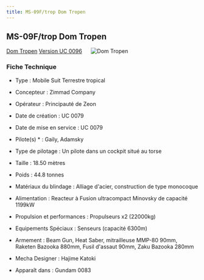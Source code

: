 ```yaml
---
title: MS-09F/trop Dom Tropen
---
```


MS-09F/trop Dom Tropen
----------------------


[Dom Tropen](javascript:change_image_m('images/stories/saga/gundam0083/images/mechas/ms-09ftrop.jpg');) [Version UC 0096](javascript:change_image_m('images/stories/saga/unicorn/mechas/zeon/domtropen.png');)      ![Dom Tropen](/images/stories/saga/gundam0083/images/mechas/ms-09ftrop.jpg)    


### Fiche Technique


- Type : Mobile Suit Terrestre tropical  
- Concepteur : Zimmad Company  
- Opérateur : Principauté de Zeon


- Date de création : UC 0079  
- Date de mise en service : UC 0079  
- Pilote(s) * : Gaily, Adamsky  
- Type de pilotage : Un pilote dans un cockpit situé au torse  
- Taille : 18.50 mètres  
- Poids : 44.8 tonnes  
- Matériaux du blindage : Alliage d'acier, construction de type monocoque  
- Alimentation : Reacteur à Fusion ultracompact Minovsky de capacité 1199kW  
- Propulsion et performances : Propulseurs x2 (22000kg)  
- Equipements Spéciaux : Senseurs (capacité 6300m)  
- Armement : Beam Gun, Heat Saber, mitrailleuse MMP-80 90mm, Raketen Bazooka 880mm, Fusil d'assaut 90mm, Zaku Bazooka 280mm  
  
  
- Mecha Designer : Hajime Katoki  
- Apparaît dans : Gundam 0083

